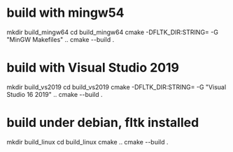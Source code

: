 # build with mingw54

mkdir build_mingw64
cd build_mingw64
cmake -DFLTK_DIR:STRING=<PATH-TO-FLTK-DIR> -G "MinGW Makefiles" ..
cmake --build .

# build with Visual Studio 2019

mkdir build_vs2019
cd build_vs2019
cmake -DFLTK_DIR:STRING=<PATH-TO-FLTK-DIR> -G "Visual Studio 16 2019" ..
cmake --build .

# build under debian, fltk installed

mkdir build_linux
cd build_linux
cmake ..
cmake --build .
